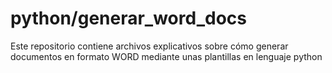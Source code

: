 # python/generar_word_docs
Este repositorio contiene archivos explicativos sobre cómo generar documentos en formato WORD mediante unas plantillas en lenguaje python
